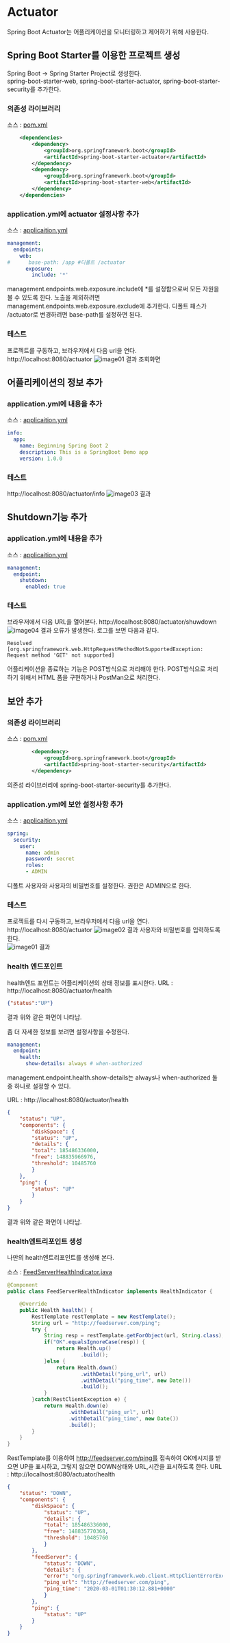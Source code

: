 # Actuator
Spring Boot Actuator는 어플리케이션을 모니터링하고 제어하기 위해 사용한다.

## Spring Boot Starter를 이용한 프로젝트 생성
Spring Boot -> Spring Starter Project로 생성한다.  
spring-boot-starter-web, spring-boot-starter-actuator, spring-boot-starter-security를 추가한다.

### 의존성 라이브러리
소스 : [pom.xml](pom.xml)
```xml   
	<dependencies>
		<dependency>
			<groupId>org.springframework.boot</groupId>
			<artifactId>spring-boot-starter-actuator</artifactId>
		</dependency>
		<dependency>
			<groupId>org.springframework.boot</groupId>
			<artifactId>spring-boot-starter-web</artifactId>
		</dependency>
	</dependencies>
```   

### application.yml에 actuator 설정사항 추가
소스 : [applicaition.yml](src/main/resources/applicaition.yml)
```yml
management:
  endpoints:
    web:
#      base-path: /app #디폴트 /actuator
      exposure:
        include: '*'
```
management.endpoints.web.exposure.include에 *를 설정함으로써 모든 자원을 볼 수 있도록 한다.
노출을 제외하려면 management.endpoints.web.exposure.exclude에 추가한다.
디폴트 패스가 /actuator로 변경하려면 base-path를 설정하면 된다.  
 
### 테스트
프로젝트를 구동하고, 브라우저에서 다음 url을 연다.  
http://localhost:8080/actuator
![image01](images/image01.png)
결과 조회화면

## 어플리케이션의 정보 추가
### application.yml에 내용을 추가
소스 : [applicaition.yml](src/main/resources/applicaition.yml)
```yml
info:
  app:
    name: Beginning Spring Boot 2
    description: This is a SpringBoot Demo app
    version: 1.0.0
```
### 테스트
http://localhost:8080/actuator/info
![image03](images/image03.png)
결과 

## Shutdown기능 추가
### application.yml에 내용을 추가
소스 : [applicaition.yml](src/main/resources/applicaition.yml)
```yml
management:
  endpoint:
    shutdown:
      enabled: true
```
### 테스트
브라우저에서 다음 URL을 열어본다.
http://localhost:8080/actuator/shuwdown
![image04](images/image04.png)
결과 오류가 발생한다.
로그를 보면 다음과 같다.
```log
Resolved [org.springframework.web.HttpRequestMethodNotSupportedException: Request method 'GET' not supported]
```
어플리케이션을 종료하는 기능은 POST방식으로 처리해야 한다.
POST방식으로 처리하기 위해서 HTML 폼을 구현하거나 PostMan으로 처리한다.

## 보안 추가
### 의존성 라이브러리
소스 : [pom.xml](pom.xml)
```xml   
		<dependency>
			<groupId>org.springframework.boot</groupId>
			<artifactId>spring-boot-starter-security</artifactId>
		</dependency>
```   
의존성 라이브러리에 spring-boot-starter-security를 추가한다.

### application.yml에 보안 설정사항 추가
소스 : [applicaition.yml](src/main/resources/applicaition.yml)
```yml
spring:
  security:
    user:
      name: admin
      password: secret
      roles:
      - ADMIN
```
디폴트 사용자와 사용자의 비밀번호를 설정한다. 
권한은 ADMIN으로 한다.  

### 테스트
프로젝트를 다시 구동하고, 브라우저에서 다음 url을 연다.  
http://localhost:8080/actuator
![image02](images/image02.png)
결과 사용자와 비밀번호를 입력하도록 한다.  
![image01](images/image01.png)
결과 

### health 엔드포인트
health엔드 포인트는 어플리케이션의 상태 정보를 표시한다.
URL : http://localhost:8080/actuator/health
```json
{"status":"UP"}
```
결과 위와 같은 화면이 나타남.

좀 더 자세한 정보를 보려면 설정사항을 수정한다.  
```yml
management:
  endpoint:
    health:
      show-details: always # when-authorized
```
management.endpoint.health.show-details는 always나 when-authorized 둘 중 하나로 설정할 수 있다.

URL : http://localhost:8080/actuator/health
```json
{
	"status": "UP",
	"components": {
		"diskSpace": {
		"status": "UP",
		"details": {
		"total": 185486336000,
		"free": 148835966976,
		"threshold": 10485760
		}
	},
	"ping": {
		"status": "UP"
		}
	}
}
```
결과 위와 같은 화면이 나타남.

### health엔트리포인트 생성
나만의 health엔트리포인트를 생성해 본다.

소스 : [FeedServerHealthIndicator.java](src/main/com/linor/singer/component/FeedServerHealthIndicator.java)
```java
@Component
public class FeedServerHealthIndicator implements HealthIndicator {

	@Override
	public Health health() {
		RestTemplate restTemplate = new RestTemplate();
		String url = "http://feedserver.com/ping";
		try {
			String resp = restTemplate.getForObject(url, String.class);
			if("OK".equalsIgnoreCase(resp)) {
				return Health.up()
						.build();
			}else {
				return Health.down()
						.withDetail("ping_url", url)
						.withDetail("ping_time", new Date())
						.build();
			}
		}catch(RestClientException e) {
			return Health.down(e)
					.withDetail("ping_url", url)
					.withDetail("ping_time", new Date())
					.build();
		}
	}
}
```
RestTemplate를 이용하여 http://feedserver.com/ping를 접속하여 OK메시지를 받으면 UP을 표시하고, 그렇지 않으면 DOWN상태와 URL,시간을 표시하도록 한다.
URL : http://localhost:8080/actuator/health
```json
{
	"status": "DOWN",
	"components": {
		"diskSpace": {
			"status": "UP",
			"details": {
			"total": 185486336000,
			"free": 148835770368,
			"threshold": 10485760
			}
		},
		"feedServer": {
			"status": "DOWN",
			"details": {
			"error": "org.springframework.web.client.HttpClientErrorException$BadRequest: 400 Bad Request: [no body]",
			"ping_url": "http://feedserver.com/ping",
			"ping_time": "2020-03-01T01:30:12.881+0000"
			}
		},
		"ping": {
			"status": "UP"
		}
	}
}
```
